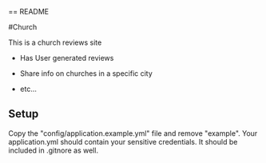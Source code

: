 == README

#Church

This is a church reviews site

* Has User generated reviews

* Share info on churches in a specific city

* etc...

## Setup
Copy the "config/application.example.yml" file and remove "example". Your application.yml should contain your sensitive credentials. It should be included in .gitnore as well.


